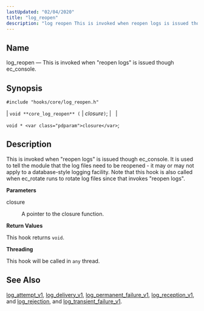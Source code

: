 ```yaml
---
lastUpdated: "02/04/2020"
title: "log_reopen"
description: "log reopen This is invoked when reopen logs is issued though ec console void core log reopen closure void closure This is invoked when reopen logs is issued though ec console It is used to tell the module that the log files need to be reopened it may or may..."
---
```


<a name="hooks.core.log_reopen"></a> 
## Name

log_reopen — This is invoked when "reopen logs" is issued though ec_console.

## Synopsis

`#include "hooks/core/log_reopen.h"`

| `void **core_log_reopen** (` | <var class="pdparam">closure</var>`)`; |   |

`void * <var class="pdparam">closure</var>`;<a name="idp39901552"></a> 
## Description

This is invoked when "reopen logs" is issued though ec_console. It is used to tell the module that the log files need to be reopened - it may or may not apply to a database-style logging facility. Note that this hook is also called when ec_rotate runs to rotate log files since that invokes "reopen logs".

**<a name="idp39903056"></a> Parameters**

<dl class="variablelist">

<dt>closure</dt>

<dd>

A pointer to the closure function.

</dd>

</dl>

**<a name="idp39905808"></a> Return Values**

This hook returns `void`.

**<a name="idp39907168"></a> Threading**

This hook will be called in `any` thread.

<a name="idp39908688"></a> 
## See Also

[log_attempt_v1](/momentum/3/3-api/hooks-core-log-attempt-v-1), [log_delivery_v1](/momentum/3/3-api/hooks-core-log-delivery-v-1), [log_permanent_failure_v1](/momentum/3/3-api/hooks-core-log-permanent-failure-v-1), [log_reception_v1](/momentum/3/3-api/hooks-core-log-reception-v-1), and [log_rejection](/momentum/3/3-api/hooks-core-log-rejection), and [log_transient_failure_v1](/momentum/3/3-api/hooks-core-log-transient-failure-v-1).